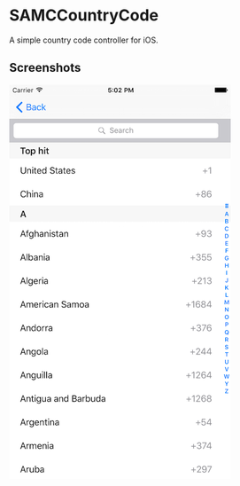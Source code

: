 # SAMCCountryCode
A simple country code controller for iOS.

Screenshots
---------
![Preview](preview.png)
